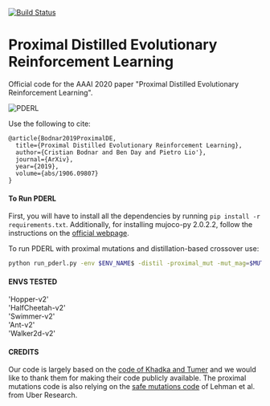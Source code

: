 [![Build Status](https://travis-ci.com/crisbodnar/pderl.svg?branch=master)](https://travis-ci.com/crisbodnar/pderl)

# Proximal Distilled Evolutionary Reinforcement Learning

Official code for the AAAI 2020 paper "Proximal Distilled Evolutionary Reinforcement Learning". 

![PDERL](figures/pderl_gif.gif) 

Use the following to cite:

```
@article{Bodnar2019ProximalDE,
  title={Proximal Distilled Evolutionary Reinforcement Learning},
  author={Cristian Bodnar and Ben Day and Pietro Lio'},
  journal={ArXiv},
  year={2019},
  volume={abs/1906.09807}
}
```

#### To Run PDERL #### 

First, you will have to install all the dependencies by running ```pip install -r requirements.txt```.
Additionally, for installing mujoco-py 2.0.2.2, follow the instructions on the [official webpage](https://github.com/openai/mujoco-py.). 

To run PDERL with proximal mutations and distillation-based crossover use:

```bash
python run_pderl.py -env $ENV_NAME$ -distil -proximal_mut -mut_mag=$MUT_MAG$ -logidr=$LOG_DIR$ -seed=$SEED$
```

#### ENVS TESTED #### 

'Hopper-v2' \
'HalfCheetah-v2' \
'Swimmer-v2' \
'Ant-v2' \
'Walker2d-v2' 

#### CREDITS ####

Our code is largely based on the [code of Khadka and Tumer](https://github.com/ShawK91/erl_paper_nips18) and we would 
like to thank them for making their code publicly available. The proximal mutations code is also relying on 
the [safe mutations code](https://github.com/uber-research/safemutations) of Lehman et al. from Uber Research.